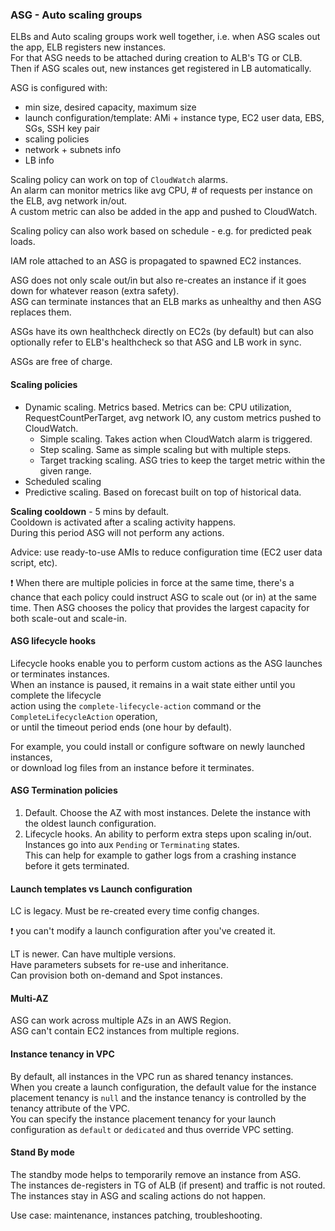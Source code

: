 ### ASG - Auto scaling groups
ELBs and Auto scaling groups work well together, i.e. when ASG scales out the app, ELB registers new instances.\
For that ASG needs to be attached during creation to ALB's TG or CLB.\
Then if ASG scales out, new instances get registered in LB automatically.

ASG is configured with:
* min size, desired capacity, maximum size
* launch configuration/template: AMi + instance type, EC2 user data, EBS, SGs, SSH key pair
* scaling policies
* network + subnets info
* LB info

Scaling policy can work on top of `CloudWatch` alarms.\
An alarm can monitor metrics like avg CPU, # of requests per instance on the ELB, avg network in/out.\
A custom metric can also be added in the app and pushed to CloudWatch.

Scaling policy can also work based on schedule - e.g. for predicted peak loads.

IAM role attached to an ASG is propagated to spawned EC2 instances.

ASG does not only scale out/in but also re-creates an instance if it goes down for whatever reason (extra safety).\
ASG can terminate instances that an ELB marks as unhealthy and then ASG replaces them.

ASGs have its own healthcheck directly on EC2s (by default) but can also optionally refer to ELB's healthcheck so that ASG and LB work in sync.

ASGs are free of charge.

#### Scaling policies
* Dynamic scaling. Metrics based. Metrics can be: CPU utilization, RequestCountPerTarget, avg network IO, any custom metrics pushed to CloudWatch.
  * Simple scaling. Takes action when CloudWatch alarm is triggered.
  * Step scaling. Same as simple scaling but with multiple steps.
  * Target tracking scaling. ASG tries to keep the target metric within the given range.
* Scheduled scaling
* Predictive scaling. Based on forecast built on top of historical data.

**Scaling cooldown** - 5 mins by default.\
Cooldown is activated after a scaling activity happens.\
During this period ASG will not perform any actions.

Advice: use ready-to-use AMIs to reduce configuration time (EC2 user data script, etc).

:exclamation: When there are multiple policies in force at the same time, there's a chance that each policy could instruct ASG to scale out (or in) at the same time. Then ASG chooses the policy that provides the largest capacity for both scale-out and scale-in.

#### ASG lifecycle hooks
Lifecycle hooks enable you to perform custom actions as the ASG launches or terminates instances.\
When an instance is paused, it remains in a wait state either until you complete the lifecycle\
action using the `complete-lifecycle-action` command or the `CompleteLifecycleAction` operation,\
or until the timeout period ends (one hour by default).

For example, you could install or configure software on newly launched instances,\
or download log files from an instance before it terminates.

#### ASG Termination policies
1. Default. Choose the AZ with most instances. Delete the instance with the oldest launch configuration.
2. Lifecycle hooks. An ability to perform extra steps upon scaling in/out. Instances go into aux `Pending` or `Terminating` states.\
This can help for example to gather logs from a crashing instance before it gets terminated.

#### Launch templates vs Launch configuration
LC is legacy. Must be re-created every time config changes.

:exclamation: you can't modify a launch configuration after you've created it.

LT is newer. Can have multiple versions.\
Have parameters subsets for re-use and inheritance.\
Can provision both on-demand and Spot instances.

#### Multi-AZ
ASG can work across multiple AZs in an AWS Region.\
ASG can't contain EC2 instances from multiple regions.

#### Instance tenancy in VPC
By default, all instances in the VPC run as shared tenancy instances.\
When you create a launch configuration, the default value for the instance placement tenancy is `null` and the instance tenancy is controlled by the tenancy attribute of the VPC.\
You can specify the instance placement tenancy for your launch configuration as `default` or `dedicated` and thus override VPC setting.

#### Stand By mode
The standby mode helps to temporarily remove an instance from ASG.\
The instances de-registers in TG of ALB (if present) and traffic is not routed.\
The instances stay in ASG and scaling actions do not happen.

Use case: maintenance, instances patching, troubleshooting.
